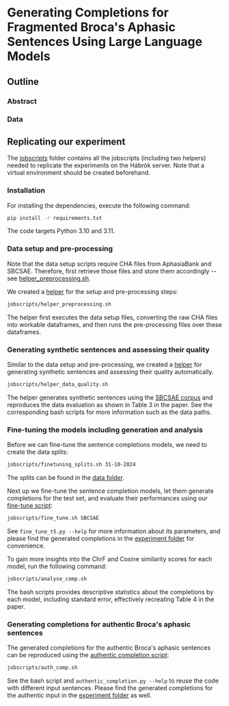 # Generating Completions for Fragmented Broca's Aphasic Sentences Using Large Language Models

## Outline

### Abstract


### Data


## Replicating our experiment

The [jobscripts](https://github.com/sijbrenvv/Completions_for_Broca-s_aphasia/tree/main/jobscripts) folder contains all the jobscripts (including two helpers) needed to replicate the experiments on the Hábrók server. 
Note that a virtual environment should be created beforehand.

### Installation

For installing the dependencies, execute the following command:
```bash 
pip install -r requirements.txt 
```
The code targets Python 3.10 and 3.11.

### Data setup and pre-processing

Note that the data setup scripts require CHA files from AphasiaBank and SBCSAE. Therefore, first retrieve those files and store them accordingly -- see [helper_preprocessing.sh](https://github.com/sijbrenvv/Completions_for_Broca-s_aphasia/blob/main/jobscripts/helper_preprocessing.sh).

We created a [helper](https://github.com/sijbrenvv/Completions_for_Broca-s_aphasia/blob/main/jobscripts/helper_preprocessing.sh) for the setup and pre-processing steps:
```bash
jobscripts/helper_preprocessing.sh
```

The helper first executes the data setup files, converting the raw CHA files into workable dataframes, and then runs the pre-processing files over these dataframes.

### Generating synthetic sentences and assessing their quality

Similar to the data setup and pre-processing, we created a [helper](https://github.com/sijbrenvv/Completions_for_Broca-s_aphasia/blob/main/jobscripts/helper_data_quality.sh) for generating synthetic sentences and assessing their quality automatically.
```bash
jobscripts/helper_data_quality.sh
```

The helper generates synthetic sentences using the [SBCSAE corpus](https://www.linguistics.ucsb.edu/research/santa-barbara-corpus) and reproduces the data evaluation as shown in Table 3 in the paper.
See the corresponding bash scripts for more information such as the data paths.

### Fine-tuning the models including generation and analysis

Before we can fine-tune the sentence completions models, we need to create the data splits:
```bash
jobscripts/finetuning_splits.sh 31-10-2024
```

The splits can be found in the [data folder](https://github.com/sijbrenvv/Completions_for_Broca-s_aphasia/tree/main/data/SBCSAE).

Next up we fine-tune the sentence completion models, let them generate completions for the test set, and evaluate their performances using our [fine-tune script](https://github.com/sijbrenvv/Completions_for_Broca-s_aphasia/blob/main/jobscripts/fine_tune.sh):
```bash
jobscripts/fine_tune.sh SBCSAE
```

See `fine_tune_t5.py --help` for more information about its parameters, and please find the generated completions in the [experiment folder](https://github.com/sijbrenvv/Completions_for_Broca-s_aphasia/tree/main/exp/completion/SBCSAE) for convenience.


To gain more insights into the ChrF and Cosine similarity scores for each model, run the following command:
```bash
jobscripts/analyse_comp.sh
```

The bash scripts provides descriptive statistics about the completions by each model, including standard error, effectively recreating Table 4 in the paper.

### Generating completions for authentic Broca's aphasic sentences

The generated completions for the authentic Broca's aphasic sentences can be reproduced using the [authentic completion script](https://github.com/sijbrenvv/Completions_for_Broca-s_aphasia/blob/main/jobscripts/auth_comp.sh):
```bash
jobscripts/auth_comp.sh
```

See the bash script and `authentic_completion.py --help` to reuse the code with different input sentences.
Please find the generated completions for the authentic input in the [experiment folder](https://github.com/sijbrenvv/Completions_for_Broca-s_aphasia/tree/main/exp/completion/SBCSAE) as well.
